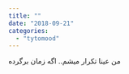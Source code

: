 ```yaml
---
title: ""
date: "2018-09-21"
categories: 
  - "tytomood"
---
```


من عینا تکرار میشم.. اگه زمان برگرده

